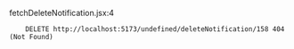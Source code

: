fetchDeleteNotification.jsx:4 
        
        
        DELETE http://localhost:5173/undefined/deleteNotification/158 404 (Not Found)
